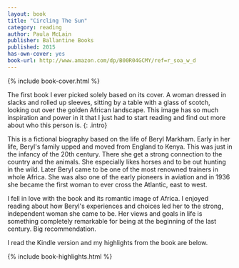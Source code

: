 ```yaml
---
layout: book
title: "Circling The Sun"
category: reading
author: Paula McLain
publisher: Ballantine Books
published: 2015
has-own-cover: yes
book-url: http://www.amazon.com/dp/B00R04GCMY/ref=r_soa_w_d
---
```

{% include book-cover.html %}

The first book I ever picked solely based on its cover. A woman dressed in slacks and  rolled up sleeves, sitting by a table with a glass of scotch, looking out over the golden African landscape. This image has so much inspiration and power in it that I just had to start reading and find out more about who this person is.
{: .intro}

This is a fictional biography based on the life of Beryl Markham. Early in her life, Beryl's family upped and moved from England to Kenya. This was just in the infancy of the 20th century. There she get a strong connection to the country and the animals. She especially likes horses and to be out hunting in the wild. Later Beryl came to be one of the most renowned trainers in whole Africa. She was also one of the early pioneers in aviation and in 1936 she became the first woman to ever cross the Atlantic, east to west.

I fell in love with the book and its romantic image of Africa. I enjoyed reading about how Beryl's experiences and choices led her to the strong, independent woman she came to be. Her views and goals in life is something completely remarkable for being at the beginning of the last century. Big recommendation.

I read the Kindle version and my highlights from the book are below.

{% include book-highlights.html %}
